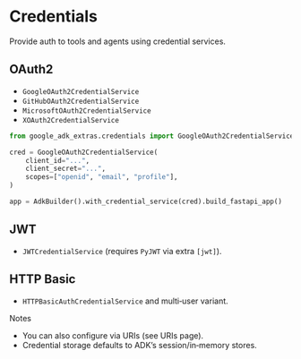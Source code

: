 # Credentials

Provide auth to tools and agents using credential services.

## OAuth2
- `GoogleOAuth2CredentialService`
- `GitHubOAuth2CredentialService`
- `MicrosoftOAuth2CredentialService`
- `XOAuth2CredentialService`

```python
from google_adk_extras.credentials import GoogleOAuth2CredentialService

cred = GoogleOAuth2CredentialService(
    client_id="...",
    client_secret="...",
    scopes=["openid", "email", "profile"],
)

app = AdkBuilder().with_credential_service(cred).build_fastapi_app()
```

## JWT
- `JWTCredentialService` (requires `PyJWT` via extra `[jwt]`).

## HTTP Basic
- `HTTPBasicAuthCredentialService` and multi‑user variant.

Notes
- You can also configure via URIs (see URIs page).
- Credential storage defaults to ADK’s session/in‑memory stores.
